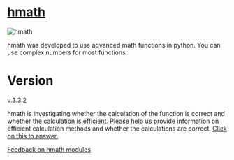 # [hmath](https://hmath.com/home)

![hmath](https://hmath.com/home)

hmath was developed to use advanced math functions in python.
You can use complex numbers for most functions.

# Version
v.3.3.2

hmath is investigating whether the calculation of the function is correct and whether the calculation is efficient. 
Please help us provide information on efficient calculation methods and whether the calculations are correct.
[Click on this to answer.](https://hmath.com/Feedback-on-hmath-modules)


[Feedback on hmath modules](https://hmath.com/Feedback-on-hmath-modules)

